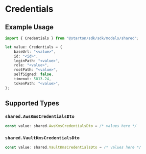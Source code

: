 # Credentials

## Example Usage

```typescript
import { Credentials } from "@starton/sdk/sdk/models/shared";

let value: Credentials = {
    baseUrl: "<value>",
    id: "<id>",
    loginPath: "<value>",
    role: "<value>",
    rootPath: "<value>",
    selfSigned: false,
    timeout: 5013.24,
    tokenPath: "<value>",
};
```

## Supported Types

### `shared.AwsKmsCredentialsDto`

```typescript
const value: shared.AwsKmsCredentialsDto = /* values here */
```

### `shared.VaultKmsCredentialsDto`

```typescript
const value: shared.VaultKmsCredentialsDto = /* values here */
```

